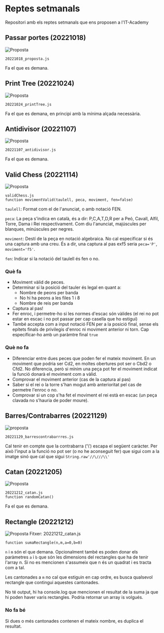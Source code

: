 # Reptes setmanals
Repositori amb els reptes setmanals que ens proposen a l'IT-Academy

## Passar portes (20221018)
![Proposta](./img/passarportes.png)

    20221018_proposta.js

Fa el que es demana.

## Print Tree (20221024)
![Proposta](./img/printtree.png)

    20221024_printTree.js

Fa el que es demana, en principi amb la mínima alçada necessària.

## Antidivisor (20221107)
![Proposta](./img/antidivisor.png)

    20221107_antidivisor.js

Fa el que es demana.

## Valid Chess (20221114)
![Proposta](./img/validchess.png)

    validChess.js
    function movimentValid(taulell, peca, moviment, fen=false)

`taulell`: Format com el de l'anunciat, o amb notació FEN.

`peca`: La peça s'indica en català, és a dir: P,C,A,T,D,R per a Peó, Cavall, Alfil, Torre, Dama i Rei respectivament. Com diu l'anunciat, majúscules per blanques, minúscules per negres.

`moviment`: Destí de la peça en notació algebraica. No cal especificar si és una captura amb una creu. És a dir, una captura al pas exf5 seria `peca='P'`, `moviment='f5'`.

`fen`: Indicar si la notació del taulell és fen o no.

### Què fa
* Moviment vàlid de peces.
* Determinar si la posició del tauler és legal en quant a:
    * Nombre de peons per banda
    * No hi ha peons a les files 1 i 8
    * Nombre de reis per banda
* Captura al pas!
* Fer enroc, i permetre-ho si les normes d'escac són vàlides (el rei no pot estar en escac i no pot passar per cap casella que ho estigui)
* També accepta com a input notació FEN per a la posició final, sense els epítets finals de privilegis d'enroc ni moviment anterior ni torn. Cap especificar-ho amb un paràmtre final `true`

### Què no fa
* Diferenciar entre dues peces que poden fer el mateix moviment. En un moviment que podria ser Cd2, en moltes obertures pot ser o Cbd2 o Cfd2. No diferencia, però si mínim una peça pot fer el moviment indicat la funció donarà el moviment com a vàlid.
* Comprovar el moviment anterior (cas de la captura al pas)
* Saber si el rei o la torre s'han mogut amb anterioritat pel cas de permetre l'enroc o no.
* Comprovar si un cop s'ha fet el moviment el rei està en escac (un peça clavada no s'hauria de poder moure).


## Barres/Contrabarres (20221129)
![proposta](./img/barracontrabarra.png)

    20221129_barrescontrabarrres.js

Cal tenir en compte que la contrabarra ('\\') escapa el següent caràcter. Per això l'input a la funció no pot ser (o no he aconseguit fer) que sigui com a la imatge sinó que cal que sigui `String.raw'//\///\\'`

## Catan (20221205)
![Proposta](./img/catan.png)

    20221212_catan.js
    function randomCatan()

Fa el que es demana.

## Rectangle (20221212)
![Proposta](./img/rectangle.png)
Fitxer: 20221212_catan.js

    function sumaRectangle(n,m,a=0,b=0)

`n` i `m` són el que demana. Opcionalment també es poden donar els paràmetres `a` i `b` que són les dimensions del rectangles que ha de tenir l'array n. Si no es mencionen s'assumeix que n és un quadrat i es tracta com a tal.

Les cantonades a `m` no cal que estiguin en cap ordre, es busca qualsevol rectangle que contingui aquestes cantonades.

No té output, hi ha console.log que mencionen el resultat de la suma ja que hi poden haver varis rectangles. Podria retornar un array is volgués.

### No fa bé
Si dues o més cantonades contenen el mateix nombre, es duplica el resultat.
